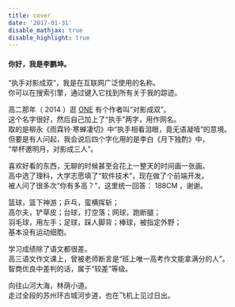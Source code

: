```yaml
---
title: cover
date: '2017-01-31'
disable_mathjax: true
disable_highlight: true
---
```


#### 你好，我是李鹏坤。

“执手对影成双”，我是在互联网广泛使用的名称。  
你可以在搜索引擎，通过键入它找到所有关于我的踪迹。

高二那年（ 2014 ）逛 [ONE](http://wufazhuce.com/) 有个作者叫“对影成双”。  
这个名字很好，然后自己加上了“执手”两字，用作网名。  
取的是柳永《雨霖铃·寒蝉凄切》中“执手相看泪眼，竟无语凝噎”的意境。  
但要是有人问起，我会说后四个字化用的是李白《月下独酌》中，  
“举杯邀明月，对影成三人”。

喜欢好看的东西，无聊的时候甚至会花上一整天的时间画一张画。  
高中选了理科，大学志愿填了“软件技术”，现在做了个前端开发。  
被人问了很多次“你有多高？”，这里统一回答： 188CM ，谢谢。

篮球，篮下神游；乒乓，蛮横挥斩；  
高尔夫，铲草皮；台球，打空落；网球，跑断腿；  
羽毛球，用左手；足球，踩人脚背；棒球，被指定外野；  
基本没有运动细胞。

学习成绩除了语文都很差。  
高三语文作文课上，曾被老师断言是“班上唯一高考作文能拿满分的人”。  
智商优良中差判的话，属于“较差”等级。

向往山河大海，林荫小道。  
走过全段的苏州环古城河步道，也在飞机上见过日出。
